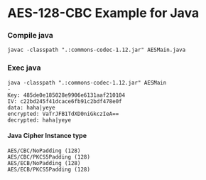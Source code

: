 # AES-128-CBC Example for Java

### Compile java
```
javac -classpath ".:commons-codec-1.12.jar" AESMain.java
```

### Exec java
```
java -classpath ".:commons-codec-1.12.jar" AESMain
-
Key: 485de0e185028e9906e6131aaf210104
IV: c22bd245f41dcace6fb91c2bdf478e0f
data: haha|yeye
encrypted: VaTrJFB1TdXD0niGkczIeA==
decrypted: haha|yeye
```

#### Java Cipher Instance type
```
AES/CBC/NoPadding (128)
AES/CBC/PKCS5Padding (128)
AES/ECB/NoPadding (128)
AES/ECB/PKCS5Padding (128)
```
